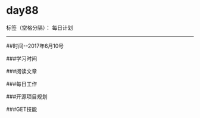 # day88

标签（空格分隔）： 每日计划

---
##时间--2017年6月10号

###学习时间<br>


###阅读文章<br>


###每日工作<br>


###开源项目规划


###GET技能
